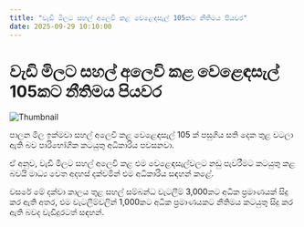 ```yaml
---
title: "වැඩි මිලට සහල් අලෙවි කළ වෙළෙඳසැල් 105කට නීතිමය පියවර"
date: 2025-09-29 10:10:00
---
```


# වැඩි මිලට සහල් අලෙවි කළ වෙළෙඳසැල් 105කට නීතිමය පියවර

![Thumbnail](https://helakuru.sgp1.cdn.digitaloceanspaces.com/esana/images/lib/ricenew[1].jpg)

පාලන මිල ඉක්මවා සහල් අලෙවි කළ වෙළෙඳසැල් 105 ක් පසුගිය සති දෙක තුළ වටලා ඇති බව පාරිභෝගික කටයුතු අධිකාරිය පවසනවා.

ඒ අනුව, වැඩි මිලට සහල් අලෙවි කළ එම වෙළෙඳසැල්වලට නඩු පැවරීමට කටයුතු කළ බවයි මාධ්‍ය වෙත අදහස් දක්වමින් එම අධිකාරිය සඳහන් කළේ.

වසරේ මේ දක්වා කාලය තුළ සහල් සම්බන්ධ වැටලීම් 3,000කට අධික ප්‍රමාණයක් සිදු කර ඇති අතර, එම වැටලීම්වලින් 1,000කට අධික ප්‍රමාණයකට නීතිමය කටයුතු සිදු කර ඇති බවද වැඩිදුරටත් සඳහන්.

